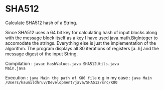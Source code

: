 # SHA512
Calculate SHA512 hash of a String.

Since SHA512 uses a 64 bit key for calculating hash of input blocks along with the message block itself as a key I have used java.math.BigInteger to accomodate the strings.
Everything else is just the implementation of the algorithm. The program displays all 80 iterations of registers [a..h] and the message digest of the input String.

Compilation :
<code>javac HashValues.java SHA512Utils.java Main.java</code>

Execution : 
<code>java Main the path of K80 file</code>
e.g in my case :
<code>java Main /Users/kaunildhruv/Development/java/SHA512/src/K80</code>


